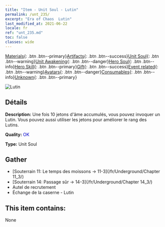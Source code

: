 ```yaml
---
title: "Item - Unit Soul - Lutin"
permalink: /unt_235/
excerpt: "Era of Chaos  Lutin"
last_modified_at: 2021-06-22
locale: fr
ref: "unt_235.md"
toc: false
classes: wide
---
```

 [Materials](/ItemsFR/){: .btn .btn--primary}[Artifacts](/ItemsFR/Artifacts/){: .btn .btn--success}[Unit Soul](/ItemsFR/UnitSoul/){: .btn .btn--warning}[Unit Awakening](/ItemsFR/UnitAwakening/){: .btn .btn--danger}[Hero Soul](/ItemsFR/HeroSoul/){: .btn .btn--info}[Hero Skill](/ItemsFR/HeroSkill/){: .btn .btn--primary}[Gift](/ItemsFR/Gift/){: .btn .btn--success}[Event related](/ItemsFR/Events/){: .btn .btn--warning}[Avatars](/ItemsFR/Avatars/){: .btn .btn--danger}[Consumables](/ItemsFR/Consumables/){: .btn .btn--info}[Unknown](/ItemsFR/Unknown/){: .btn .btn--primary}

 ![Lutin](/images/u/ti_xiaoyaojing.jpg)

## Détails
 **Description:** Une fois 10 jetons d'âme accumulés, vous pouvez invoquer un Lutin. Vous pouvez aussi utiliser les jetons pour améliorer le rang des Lutins.

 **Quality:** <span style="color: #0000CD">OK</span>

 **Type:** Unit Soul

## Gather

*    [Souterrain 11: Le temps des moissons -> 11-3](/fr/Underground/Chapter 11_3/) 
*    [Souterrain 14: Passage sûr -> 14-3](/fr/Underground/Chapter 14_3/) 
*    Autel de recrutement 
*    Échange de la caserne - Lutin 

## This item contains:

  None

